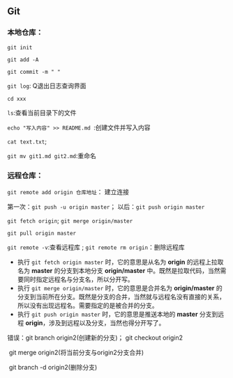 ## Git

### 本地仓库：

`git init`

`git add -A`

`git commit -m " "`

`git log`: Q退出日志查询界面

`cd xxx`

`ls`:查看当前目录下的文件

`echo "写入内容" >> README.md `:创建文件并写入内容

`cat text.txt`;

`git mv git1.md git2.md`:重命名

### 远程仓库：

`git remote add origin 仓库地址`： 建立连接



第一次：`git push -u origin master`； 以后：`git push origin master`



`git fetch origin`; `git merge origin/master`

`git pull origin master`



`git remote -v`:查看远程库 ; `git remote rm origin`：删除远程库 



- 执行 `git fetch origin master` 时，它的意思是从名为 **origin** 的远程上拉取名为 **master** 的分支到本地分支 **origin/master** 中。既然是拉取代码，当然需要同时指定远程名与分支名，所以分开写。
- 执行 `git merge origin/master` 时，它的意思是合并名为 **origin/master** 的分支到当前所在分支。既然是分支的合并，当然就与远程名没有直接的关系，所以没有出现远程名。需要指定的是被合并的分支。
- 执行 `git push origin master` 时，它的意思是推送本地的 **master** 分支到远程 **origin**，涉及到远程以及分支，当然也得分开写了。



错误：git branch origin2(创建新的分支)； git checkout origin2

​	git merge origin2(将当前分支与origin2分支合并)

​	git branch -d origin2(删除分支)

​	
